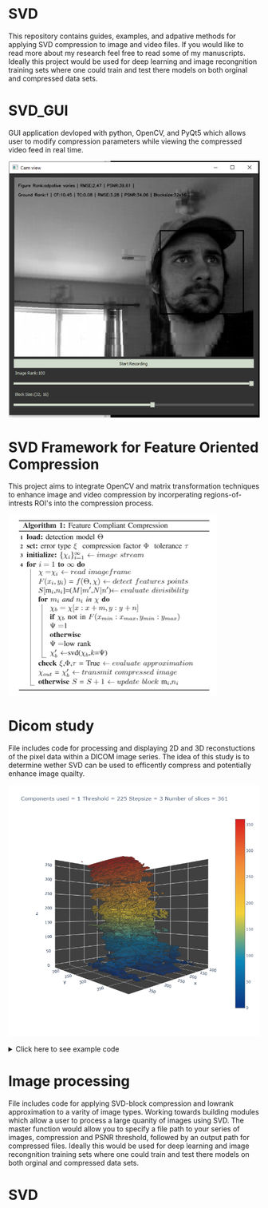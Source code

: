 # SVD
This repository contains guides, examples, and adpative methods for applying SVD compression to image and video files. If you would like to read more about my research feel free to read some of my manuscripts. Ideally this project would be used for deep learning and image recongnition training sets where one could train and test there models on both orginal and compressed data sets.

# SVD_GUI
GUI application devloped with python, OpenCV, and PyQt5 which allows user to modify compression parameters while viewing the compressed video feed in real time.

![SVD GUI Example](https://github.com/Jesse-Redford/Adpative-SVD/blob/master/SVD_GUI.PNG?raw=true)


# SVD Framework for Feature Oriented Compression
This project aims to integrate OpenCV and matrix transformation techniques to enhance image and video compression by incorperating regions-of-intrests ROI's into the compression process. 


![Fc-SVD algorithm](https://github.com/Jesse-Redford/Adpative-SVD/blob/master/fc-SVD%20algorithm.PNG?raw=true)


# Dicom study 
File includes code for processing and displaying 2D and 3D reconstuctions of the pixel data within a DICOM image series.
The idea of this study is to determine wether SVD can be used to efficently compress and potentially enhance image quailty.


 
![DICOM Study, SVD compression effects on 3D reconstructions of CT and MRI scans](https://github.com/Jesse-Redford/Adpative-SVD/blob/master/3D_Bone_Reconstruction_GIF.gif?raw=true)

<details>
  <summary>Click here to see example code</summary>

</details>


# Image processing
File includes code for applying SVD-block compression and lowrank approximation to a varity of image types. 
Working towards building modules which allow a user to process a large quanity of images using SVD. 
The master function would allow you to specify a file path to your series of images, compression and PSNR threshold, followed by an output path for compressed files. Ideally this would be used for deep learning and image recongnition training sets where one could train and test there models on both orginal and compressed data sets.


# SVD

